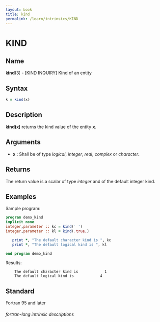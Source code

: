 ```yaml
---
layout: book
title: kind
permalink: /learn/intrinsics/KIND
---
```

# KIND
## __Name__

__kind__(3) - \[KIND INQUIRY\] Kind of an entity


## __Syntax__
```fortran
k = kind(x)
```
## __Description__

__kind(x)__ returns the kind value of the entity __x__.

## __Arguments__

  - __x__
    : Shall be of type _logical_, _integer_, _real_, _complex_ or _character_.

## __Returns__

The return value is a scalar of type _integer_ and of the default integer
kind.

## __Examples__

Sample program:

```fortran
program demo_kind
implicit none
integer,parameter :: kc = kind(' ')
integer,parameter :: kl = kind(.true.)

   print *, "The default character kind is ", kc
   print *, "The default logical kind is ", kl

end program demo_kind
```
  Results:
```text
    The default character kind is            1
    The default logical kind is            4
```
## __Standard__

Fortran 95 and later

###### fortran-lang intrinsic descriptions
